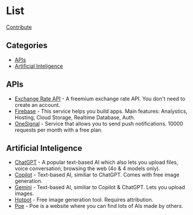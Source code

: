 # List

[Contribute](https://fiftys7vencode.github.io/free/CONTRIBUTION)

## Categories
- [APIs](#apis)
- [Artificial Inteligence](#artificial-inteligence)

## APIs
- [Exchange Rate API](https://www.exchangerate-api.com) - A freemium exchange rate API. You don't need to create an account.
- [Firebase](https://firebase.google.com) - This service helps you build apps. Main features: Analystics, Hosting, Cloud Storage, Realtime Database, Auth.
- [OneSignal](https://onesignal.com) - Service that allows you to send push notifications. 10000 requests per month with a free plan.

## Artificial Inteligence
- [ChatGPT](https://openai.com/chatgpt) -  A popular text-based AI which also lets you upload files, voice conversation, browsing the web (4o & 4 models only).
- [Copilot](https://www.microsoft.com/en-us/microsoft-copilot) - Text-based AI, similiar to ChatGPT. Comes with free image generation.
- [Gemini](https://google.com/gemini) - Text-based AI, similiar to Copilot & ChatGPT. Lets you upload images.
- [Hotpot](https://hotpot.ai) - Free image generation tool. Requires attribution.
- [Poe](https://poe.com) - Poe is a website where you can find lots of AIs made by others.
